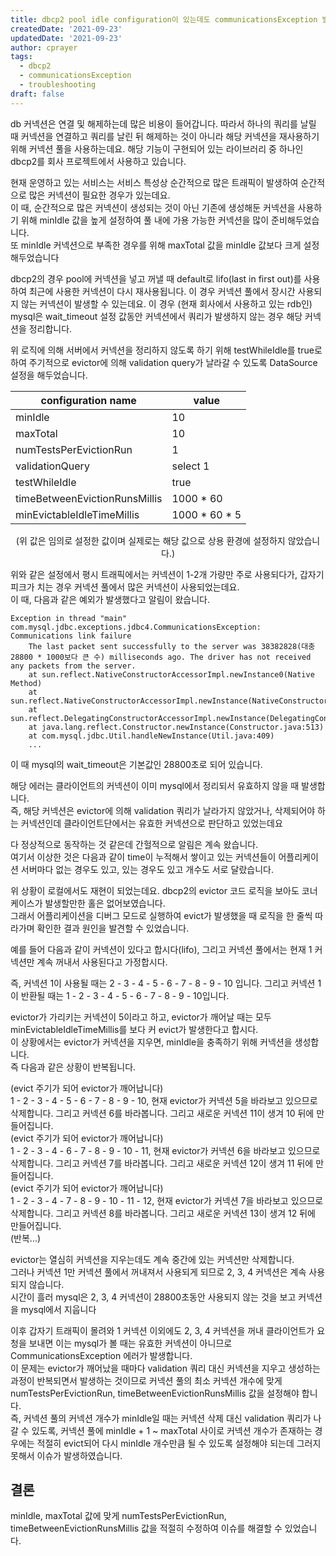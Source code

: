 ```yaml
---
title: dbcp2 pool idle configuration이 있는데도 communicationsException 발생 원인 파악
createdDate: '2021-09-23'
updatedDate: '2021-09-23'
author: cprayer
tags:
  - dbcp2
  - communicationsException
  - troubleshooting
draft: false
---
```


db 커넥션은 연결 및 해제하는데 많은 비용이 들어갑니다. 따라서 하나의 쿼리를 날릴 때 커넥션을 연결하고 쿼리를 날린 뒤 해제하는 것이 아니라 해당 커넥션을 재사용하기 위해 커넥션 풀을 사용하는데요. 해당 기능이 구현되어 있는 라이브러리 중 하나인 dbcp2를 회사 프로젝트에서 사용하고 있습니다.

현재 운영하고 있는 서비스는 서비스 특성상 순간적으로 많은 트래픽이 발생하여 순간적으로 많은 커넥션이 필요한 경우가 있는데요. \
이 때, 순간적으로 많은 커넥션이 생성되는 것이 아닌 기존에 생성해둔 커넥션을 사용하기 위해 minIdle 값을 높게 설정하여 풀 내에 가용 가능한 커넥션을 많이 준비해두었습니다. \
또 minIdle 커넥션으로 부족한 경우를 위해 maxTotal 값을 minIdle 값보다 크게 설정해두었습니다

dbcp2의 경우 pool에 커넥션을 넣고 꺼낼 때 default로 lifo(last in first out)를 사용하여 최근에 사용한 커넥션이 다시 재사용됩니다. 이 경우 커넥션 풀에서 장시간 사용되지 않는 커넥션이 발생할 수 있는데요. 이 경우 (현재 회사에서 사용하고 있는 rdb인) mysql은 wait_timeout 설정 값동안 커넥션에서 쿼리가 발생하지 않는 경우 해당 커넥션을 정리합니다.

위 로직에 의해 서버에서 커넥션을 정리하지 않도록 하기 위해 testWhileIdle를 true로 하여 주기적으로 evictor에 의해 validation query가 날라갈 수 있도록 DataSource 설정을 해두었습니다.

<center>

| configuration name            | value         |
|-------------------------------|---------------|
| minIdle                       | 10            |
| maxTotal                      | 10            |
| numTestsPerEvictionRun        | 1             |
| validationQuery               | select 1      |
| testWhileIdle                 | true          |
| timeBetweenEvictionRunsMillis | 1000 * 60     |
| minEvictableIdleTimeMillis    | 1000 * 60 * 5 |

(위 값은 임의로 설정한 값이며 실제로는 해당 값으로 상용 환경에 설정하지 않았습니다.)

</center>

위와 같은 설정에서 평시 트래픽에서는 커넥션이 1-2개 가량만 주로 사용되다가, 갑자기 피크가 치는 경우 커넥션 풀에서 많은 커넥션이 사용되었는데요. \
이 때, 다음과 같은 예외가 발생했다고 알림이 왔습니다.

```
Exception in thread "main" com.mysql.jdbc.exceptions.jdbc4.CommunicationsException: Communications link failure 
    The last packet sent successfully to the server was 38382828(대충 28800 * 1000보다 큰 수) milliseconds ago. The driver has not received any packets from the server.
    at sun.reflect.NativeConstructorAccessorImpl.newInstance0(Native Method)
    at sun.reflect.NativeConstructorAccessorImpl.newInstance(NativeConstructorAccessorImpl.java:39)
    at sun.reflect.DelegatingConstructorAccessorImpl.newInstance(DelegatingConstructorAccessorImpl.java:27)
    at java.lang.reflect.Constructor.newInstance(Constructor.java:513)
    at com.mysql.jdbc.Util.handleNewInstance(Util.java:409)
    ...
 ```

이 때 mysql의 wait_timeout은 기본값인 28800초로 되어 있습니다.

해당 에러는 클라이언트의 커넥션이 이미 mysql에서 정리되서 유효하지 않을 때 발생합니다. \
즉, 해당 커넥션은 evictor에 의해 validation 쿼리가 날라가지 않았거나, 삭제되어야 하는 커넥션인데 클라이언트단에서는 유효한 커넥션으로 판단하고 있었는데요

다 정상적으로 동작하는 것 같은데 간헐적으로 알림은 계속 왔습니다. \
여기서 이상한 것은 다음과 같이 time이 누적해서 쌓이고 있는 커넥션들이 어플리케이션 서버마다 없는 경우도 있고, 있는 경우도 있고 개수도 서로 달랐습니다.

위 상황이 로컬에서도 재현이 되었는데요. dbcp2의 evictor 코드 로직을 보아도 코너 케이스가 발생할만한 홀은 없어보였습니다. \
그래서 어플리케이션을 디버그 모드로 실행하여 evict가 발생했을 때 로직을 한 줄씩 따라가며 확인한 결과 원인을 발견할 수 있었습니다. 

예를 들어 다음과 같이 커넥션이 있다고 합시다(lifo), 그리고 커넥션 풀에서는 현재 1 커넥션만 계속 꺼내서 사용된다고 가정합시다.

즉, 커넥션 1이 사용될 때는 2 - 3 - 4 - 5 - 6 - 7 - 8 - 9 - 10 입니다.
그리고 커넥션 1이 반환될 때는 1 - 2 - 3 - 4 - 5 - 6 - 7 - 8 - 9 - 10입니다.

evictor가 가리키는 커넥션이 5이라고 하고, evictor가 깨어날 때는 모두 minEvictableIdleTimeMillis를 보다 커 evict가 발생한다고 합시다. \
이 상황에서는 evictor가 커넥션을 지우면, minIdle을 충족하기 위해 커넥션을 생성합니다. \
즉 다음과 같은 상황이 반복됩니다.

(evict 주기가 되어 evictor가 깨어납니다) \
1 - 2 - 3 - 4 - 5 - 6 - 7 - 8 - 9 - 10, 현재 evictor가 커넥션 5을 바라보고 있으므로 삭제합니다. 그리고 커넥션 6를 바라봅니다. 그리고 새로운 커넥션 11이 생겨 10 뒤에 만들어집니다. \
(evict 주기가 되어 evictor가 깨어납니다) \
1 - 2 - 3 - 4 - 6 - 7 - 8 - 9 - 10 - 11, 현재 evictor가 커넥션 6을 바라보고 있으므로 삭제합니다. 그리고 커넥션 7를 바라봅니다. 그리고 새로운 커넥션 12이 생겨 11 뒤에 만들어집니다. \
(evict 주기가 되어 evictor가 깨어납니다) \
1 - 2 - 3 - 4 - 7 - 8 - 9 - 10 - 11 - 12, 현재 evictor가 커넥션 7을 바라보고 있으므로 삭제합니다. 그리고 커넥션 8를 바라봅니다. 그리고 새로운 커넥션 13이 생겨 12 뒤에 만들어집니다.  \
(반복...)

evictor는 열심히 커넥션을 지우는데도 계속 중간에 있는 커넥션만 삭제합니다. \
그러나 커넥션 1만 커넥션 풀에서 꺼내져서 사용되게 되므로 2, 3, 4 커넥션은 계속 사용되지 않습니다. \
시간이 흘러 mysql은 2, 3, 4 커넥션이 28800초동안 사용되지 않는 것을 보고 커넥션을 mysql에서 지웁니다 

이후 갑자기 트래픽이 몰려와 1 커넥션 이외에도 2, 3, 4 커넥션을 꺼내 클라이언트가 요청을 보내면 이는 mysql가 볼 때는 유효한 커넥션이 아니므로 CommunicationsException 에러가 발생합니다. \
이 문제는 evictor가 깨어났을 때마다 validation 쿼리 대신 커넥션을 지우고 생성하는 과정이 반복되면서 발생하는 것이므로 커넥션 풀의 최소 커넥션 개수에 맞게 numTestsPerEvictionRun, timeBetweenEvictionRunsMillis 값을 설정해야 합니다. \
즉, 커넥션 풀의 커넥션 개수가 minIdle일 때는 커넥션 삭제 대신 validation 쿼리가 나갈 수 있도록, 커넥션 풀에 minIdle + 1 ~ maxTotal 사이로 커넥션 개수가 존재하는 경우에는 적절히 evict되어 다시 minIdle 개수만큼 될 수 있도록 설정해야 되는데 그러지 못해서 이슈가 발생하였습니다.

## 결론
minIdle, maxTotal 값에 맞게 numTestsPerEvictionRun, timeBetweenEvictionRunsMillis 값을 적절히 수정하여 이슈를 해결할 수 있었습니다.


